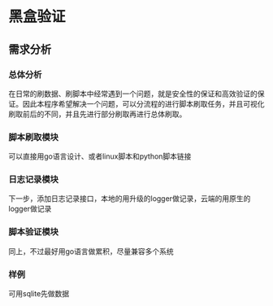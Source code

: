 # 黑盒验证

## 需求分析

### 总体分析

在日常的刷数据、刷脚本中经常遇到一个问题，就是安全性的保证和高效验证的保证。因此本程序希望解决一个问题，可以分流程的进行脚本刷取任务，并且可视化刷取前后的不同，并且先进行部分刷取再进行总体刷取。

### 脚本刷取模块

可以直接用go语言设计、或者linux脚本和python脚本链接

### 日志记录模块

下一步，添加日志记录接口，本地的用升级的logger做记录，云端的用原生的logger做记录

### 脚本验证模块

同上，不过最好用go语言做累积，尽量兼容多个系统

### 样例

可用sqlite先做数据
